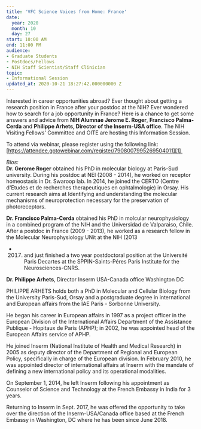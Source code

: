```yaml
---
title: 'VFC Science Voices from Home: France'
date:
  year: 2020
  month: 10
  day: 27
start: 10:00 AM
end: 11:00 PM
audience:
- Graduate Students
- Postdocs/Fellows
- NIH Staff Scientist/Staff Clinician
topic:
- Informational Session
updated_at: 2020-10-21 18:27:42.000000000 Z
---
```

Interested in career opportunities abroad? Ever thought about getting a
research position in France after your postdoc at the NIH? Ever wondered
how to search for a job opportunity in France? Here is a chance to get
some answers and advice from **NIH Alumnae Jerome E. Roger**,
**Francisco Palma-Cerda** and **Philippe Arhets, Director of the
Inserm-USA office**. The NIH Visiting Fellows\' Committee and OITE are
hosting this Information Session.

To attend via webinar, please register using the following link:  
[https://attendee.gotowebinar.com/register/7908007995269504011][1] 

*Bios:*  
**Dr. Gerome Roger** obtained his PhD in molecular biology at Paris-Sud
university. During his postdoc at NEI (2008 - 2014), he worked on
receptor homeostasis in Dr. Swaroop lab. In 2014, he joined the CERTO
(Centre d'Etudes et de recherches therapeutiques en ophtalmologie) in
Orsay. His current research aims at Identifying and understanding the
molecular mechanisms of neuroprotection necessary for the preservation
of photoreceptors.

**Dr. Francisco Palma-Cerda** obtained his PhD in molcular
neurophysiology in a combined program of the NIH and the Universidad de
Valparaiso, Chile. After a postdoc in France (2009 - 2013), he worked as
a research fellow in the Molecular Neurophysiology UNit at the NIH (2013
- 2017) and just finished a two year postdoctoral position at the
Université Paris Decartes at the SPPIN-Saints-Péres Paris Institute for
the Neurosciences-CNRS.

**Dr. Philippe Arhets**, Director Inserm USA-Canada office Washington DC

PHILIPPE ARHETS holds both a PhD in Molecular and Cellular Biology from
the University Paris-Sud, Orsay and a postgraduate degree in
international and European affairs from the IAE Paris - Sorbonne
University.

He began his career in European affairs in 1997 as a project officer in
the European Division of the International Affairs Department of the
Assistance Publique - Hopitaux de Paris (APHP); in 2002, he was
appointed head of the European Affairs service of APHP.

He joined Inserm (National Institute of Health and Medical Research) in
2005 as deputy director of the Department of Regional and European
Policy, specifically in charge of the European division. In February
2010, he was appointed director of international affairs at Inserm with
the mandate of defining a new international policy and its operational
modalities.

On September 1, 2014, he left Inserm following his appointment as
Counselor of Science and Technology at the French Embassy in India for 3
years.

Returning to Inserm in Sept. 2017, he was offered the opportunity to
take over the direction of the Inserm-USA/Canada office based at the
French Embassy in Washington, DC where he has been since June 2018.



[1]: https://attendee.gotowebinar.com/register/7908007995269504011
